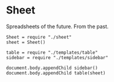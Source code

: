 Sheet
=====

Spreadsheets of the future. From the past.

    Sheet = require "./sheet"
    sheet = Sheet()

    table = require "./templates/table"
    sidebar = require "./templates/sidebar"

    document.body.appendChild sidebar()
    document.body.appendChild table(sheet)
